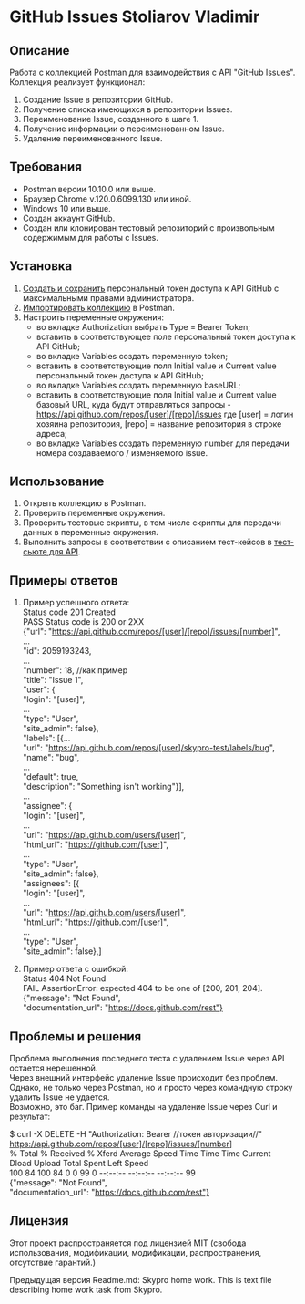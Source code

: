 # GitHub Issues Stoliarov Vladimir

## Описание
Работа с коллекцией Postman для взаимодействия с API "GitHub Issues". 
Коллекция реализует функционал:
1. Создание Issue в репозитории GitHub.
2. Получение списка имеющихся в репозитории Issues.
3. Переименование Issue, созданного в шаге 1.
4. Получение информации о переименованном Issue.
5. Удаление переименованного Issue.

## Требования
- Postman версии 10.10.0 или выше.
- Браузер Chrome v.120.0.6099.130 или иной.
- Windows 10 или выше.
- Создан аккаунт GitHub.
- Создан или клонирован тестовый репозиторий с произвольным содержимым для работы с Issues.

## Установка
1. [Создать и сохранить](https://github.com/settings/tokens "Создание личных токенов в GitHub") персональный токен доступа к API GitHub с максимальными правами администратора.
2. [Импортировать коллекцию](https://drive.google.com/file/d/1LzZUqGwWVdP8J58xSOH2gKX0mFipyKen/view?usp=sharing "GitHub_Issues_Stoliarov_Vladimir.postman_collection") в Postman.
3. Настроить переменные окружения:
   - во вкладке Authorization выбрать Type = Bearer Token;
   - вставить в соответствующее поле персональный токен доступа к API GitHub;
   - во вкладке Variables создать переменную token;
   - вставить в соответствующие поля Initial value и Current value персональный токен доступа к API GitHub;
   - во вкладке Variables создать переменную baseURL;
   - вставить в соответствующие поля Initial value и Current value базовый URL, куда будут отправляться запросы - https://api.github.com/repos/[user]/[repo]/issues
     где [user] = логин хозяина репозитория, [repo] = название репозитория в строке адреса;
   - во вкладке Variables создать переменную number для передачи номера создаваемого / изменяемого issue.

## Использование
1. Открыть коллекцию в Postman.
2. Проверить переменные окружения.
3. Проверить тестовые скрипты, в том числе скрипты для передачи данных в переменные окружения.
4. Выполнить запросы в соответствии с описанием тест-кейсов в [тест-сьюте для API](https://drive.google.com/file/d/1H53cHaUDdPUKtZRh8yMFIs-NQc5ZzlOz/view?usp=sharing "Тест-ран с описанием тест-кейсов").

## Примеры ответов
1. Пример успешного ответа:  
Status code 201 Created  
PASS Status code is 200 or 2XX  
{"url": "https://api.github.com/repos/[user]/[repo]/issues/[number]",  
...  
"id": 2059193243,  
...  
"number": 18,        //как пример  
"title": "Issue 1",  
"user": {  
"login": "[user]",  
...  
"type": "User",  
"site_admin": false},  
"labels": [{...  
"url": "https://api.github.com/repos/[user]/skypro-test/labels/bug",  
"name": "bug",  
...  
"default": true,  
"description": "Something isn't working"}],  
...  
"assignee": {  
"login": "[user]",  
...  
"url": "https://api.github.com/users/[user]",  
"html_url": "https://github.com/[user]",  
...  
"type": "User",  
"site_admin": false},  
"assignees": [{  
"login": "[user]",  
...  
"url": "https://api.github.com/users/[user]",  
"html_url": "https://github.com/[user]",  
...  
"type": "User",  
"site_admin": false},]  

3. Пример ответа с ошибкой:  
   Status 404 Not Found  
   FAIL AssertionError: expected 404 to be one of [200, 201, 204].  
   {"message": "Not Found",  
   "documentation_url": "https://docs.github.com/rest"}  

## Проблемы и решения
Проблема выполнения последнего теста с удалением Issue через API остается нерешенной.  
Через внешний интерфейс удаление Issue происходит без проблем.  
Однако, не только через Postman, но и просто через командную строку удалить Issue не удается.  
Возможно, это баг. Пример команды на удаление Issue через Curl и результат:  

$ curl -X DELETE -H "Authorization: Bearer //токен авторизации//" https://api.github.com/repos/[user]/[repo]/issues/[number]  
% Total    % Received % Xferd  Average Speed   Time    Time     Time  Current  
Dload  Upload   Total   Spent    Left  Speed  
100    84  100    84    0     0     99      0 --:--:-- --:--:-- --:--:--    99  
{"message": "Not Found",  
 "documentation_url": "https://docs.github.com/rest"}  

## Лицензия
Этот проект распространяется под лицензией MIT (свобода использования, модификации, модификации, распространения, отсутствие гарантий.)

Предыдущая версия Readme.md: Skypro home work.
This is text file describing home work task from Skypro.
